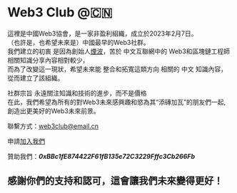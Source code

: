 # Web3 Club @🇨🇳
這裡是中國Web3協會，是一家非盈利組織，成立於2023年2月7日。<br>
（也許是，也希望未來是）中國最早的Web3社群。<br>
我們建立的初衷 是因為創始人[煙波](https://github.com/yanboishere)，苦於 中文互聯網中的 Web3和區塊鏈工程師 相關知識分享內容相對較少，<br>
而為了改變這一現狀，希望未來能 整合和拓寬這類方向 相關的 中文 知識內容，從而建立了該組織。<br>

社群宗旨 永遠關注知識和技術的進步，而不是價格<br>
在此，我們希望為所有的對Web3未來感興趣和慾為其“添磚加瓦”的朋友們一起,<br>
創造出更美好的Web3未來前景。<br>

聯繫方式：web3club@email.cn<br>

申請[加入我們](https://github.com/Web3-Club/Intro./blob/main/Join%20club.md)<br>

贊助我們：***0xBBc1fE874422F61fB135e72C3229Fffc3Cb266Fb***<br>

## 感謝你們的支持和認可，這會讓我們未來變得更好！
